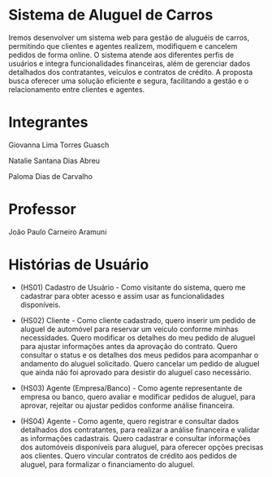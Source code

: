 # Sistema de Aluguel de Carros

Iremos desenvolver um sistema web para gestão de aluguéis de carros, permitindo que clientes e agentes realizem, modifiquem e cancelem pedidos de forma online. O sistema atende aos diferentes perfis de usuários e integra funcionalidades financeiras, além de gerenciar dados detalhados dos contratantes, veículos e contratos de crédito. A proposta busca oferecer uma solução eficiente e segura, facilitando a gestão e o relacionamento entre clientes e agentes.

# Integrantes
Giovanna Lima Torres Guasch

Natalie Santana Dias Abreu

Paloma Dias de Carvalho

# Professor
João Paulo Carneiro Aramuni

# Histórias de Usuário

* (HS01) Cadastro de Usuário - Como visitante do sistema, quero me cadastrar para obter acesso e assim usar as funcionalidades disponíveis.
* (HS02) Cliente - Como cliente cadastrado, quero inserir um pedido de aluguel de automóvel para reservar um veículo conforme minhas necessidades.
                   Quero modificar os detalhes do meu pedido de aluguel para ajustar informações antes da aprovação do contrato.
                   Quero consultar o status e os detalhes dos meus pedidos para acompanhar o andamento do aluguel solicitado.
                   Quero cancelar um pedido de aluguel que ainda não foi aprovado para desistir do aluguel caso necessário.

* (HS03) Agente (Empresa/Banco) - Como agente representante de empresa ou banco, quero avaliar e modificar pedidos de aluguel, para aprovar, rejeitar ou ajustar pedidos conforme análise financeira.

* (HS04) Agente - Como agente, quero registrar e consultar dados detalhados dos contratantes, para realizar a análise financeira e validar as informações cadastrais.
                   Quero cadastrar e consultar informações dos automóveis disponíveis para aluguel, para oferecer opções precisas aos clientes.
                   Quero vincular contratos de crédito aos pedidos de aluguel, para formalizar o financiamento do aluguel.




